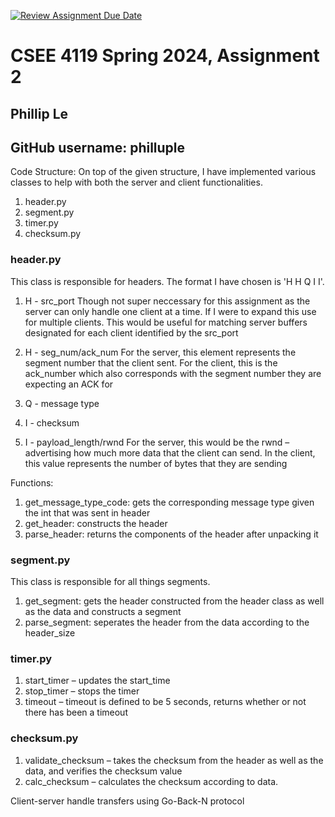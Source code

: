 [![Review Assignment Due Date](https://classroom.github.com/assets/deadline-readme-button-24ddc0f5d75046c5622901739e7c5dd533143b0c8e959d652212380cedb1ea36.svg)](https://classroom.github.com/a/KQFw0QXH)
# CSEE 4119 Spring 2024, Assignment 2
## Phillip Le 
## GitHub username: philluple


Code Structure:
On top of the given structure, I have implemented various classes to help with both the server and client functionalities. 

1. header.py 
2. segment.py
3. timer.py
4. checksum.py 

### header.py
This class is responsible for headers. The format I have chosen is 'H H Q I I'.

1. H - src_port
Though not super neccessary for this assignment as the server can only handle one client at a time. If I were to expand this use for multiple clients. This would be useful for matching server buffers designated for each client identified by the src_port 

2. H - seg_num/ack_num
For the server, this element represents the segment number that the client sent. For the client, this is the ack_number which also corresponds with the segment number they are expecting an ACK for 

3. Q - message type 

4. I - checksum 

5. I - payload_length/rwnd
For the server, this would be the rwnd – advertising how much more data that the client can send. In the client, this value represents the number of bytes that they are sending 

Functions:

1. get_message_type_code: gets the corresponding message type given the int that was sent in header
2. get_header: constructs the header 
3. parse_header: returns the components of the header after unpacking it 


### segment.py
This class is responsible for all things segments. 

1. get_segment: gets the header constructed from the header class as well as the data and constructs a segment 
2. parse_segment: seperates the header from the data according to the header_size

### timer.py

1. start_timer – updates the start_time 
2. stop_timer – stops the timer 
3. timeout – timeout is defined to be 5 seconds, returns whether or not there has been a timeout

### checksum.py

1. validate_checksum – takes the checksum from the header as well as the data, and verifies the checksum value 
2. calc_checksum – calculates the checksum according to data. 


Client-server handle transfers using Go-Back-N protocol













